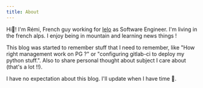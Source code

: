 ```yaml
---
title: About
---
```


Hi👋! I'm Rémi, French guy working for [Ielo](https://www.ielo.net/) as Software Engineer. I'm living in the french alps. I enjoy being in mountain and learning news things !

This blog was started to remember stuff that I need to remember, like "How right management work on PG ?" or "configuring gitlab-ci to deploy my python stuff.". Also to share personal thought about subject I care about (that's a lot !!).

I have no expectation about this blog. I'll update when I have time 😬.



